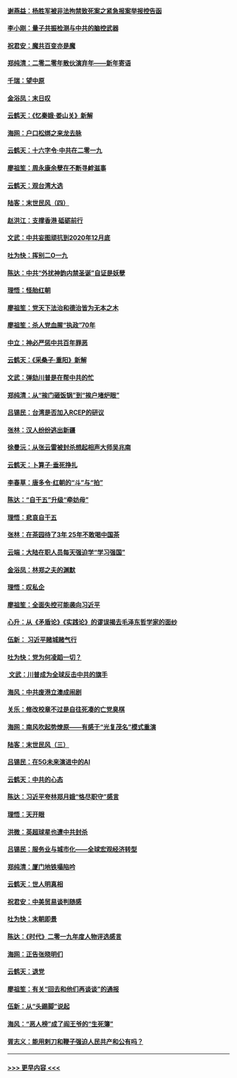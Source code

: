 #### [谢燕益：杨胜军被非法拘禁致死案之紧急报案举报控告函](../pages/nsc993/n11756134.md?t=12310822) 
#### [李小刚：量子共振检测与中共的脑控武器](../pages/nsc993/n11754518.md?t=12310822) 
#### [祝君安：魔共百变亦是魔](../pages/nsc993/n11754469.md?t=12310822) 
#### [郑纯清：二零二零年散伙演弃年——新年寄语](../pages/nsc993/n11754195.md?t=12310822) 
#### [千瑞：望中原](../pages/nsc993/n11754159.md?t=12310822) 
#### [金浴凤：末日叹](../pages/nsc993/n11752359.md?t=12310822) 
#### [云鹤天：《忆秦娥‧娄山关》新解](../pages/nsc993/n11752348.md?t=12310822) 
#### [海网：户口松绑之来龙去脉](../pages/nsc993/n11752328.md?t=12310822) 
#### [云鹤天：十六字令‧中共在二零一九](../pages/nsc993/n11752305.md?t=12310822) 
#### [廖祖笙：周永康余孽在不断寻衅滋事](../pages/nsc993/n11751013.md?t=12310822) 
#### [云鹤天：观台湾大选](../pages/nsc993/n11751007.md?t=12310822) 
#### [陆客：末世民风（四）](../pages/nsc993/n11749203.md?t=12310822) 
#### [赵洪江：支撑香港 砥砺前行](../pages/nsc993/n11748482.md?t=12310822) 
#### [文武：中共妄图顽抗到2020年12月底](../pages/nsc993/n11748446.md?t=12310822) 
#### [吐为快：挥别二O一九](../pages/nsc993/n11748411.md?t=12310822) 
#### [陈达：中共“外扰神韵内禁圣诞”自证是妖孽](../pages/nsc993/n11748226.md?t=12310822) 
#### [理悟：怪胎红朝](../pages/nsc993/n11748206.md?t=12310822) 
#### [廖祖笙：党天下法治和德治皆为无本之木](../pages/nsc993/n11748135.md?t=12310822) 
#### [廖祖笙：杀人党血腥“执政”70年](../pages/nsc993/n11745144.md?t=12310822) 
#### [中立：神必严惩中共百年罪恶](../pages/nsc993/n11744970.md?t=12310822) 
#### [云鹤天：《采桑子‧重阳》新解](../pages/nsc993/n11744948.md?t=12310822) 
#### [文武：弹劾川普是在帮中共的忙](../pages/nsc993/n11744758.md?t=12310822) 
#### [郑纯清：从“挨门砸饭锅”到“挨户堵炉眼”](../pages/nsc993/n11744745.md?t=12310822) 
#### [吕锡民：台湾是否加入RCEP的研议](../pages/nsc993/n11744701.md?t=12310822) 
#### [张林：汉人纷纷逃出新疆](../pages/nsc993/n11743530.md?t=12310822) 
#### [徐曼沅：从张云雷被封杀想起相声大师吴兆南](../pages/nsc993/n11741816.md?t=12310822) 
#### [云鹤天：卜算子‧垂死挣扎](../pages/nsc993/n11739956.md?t=12310822) 
#### [李春草：唐多令‧红朝的“斗”与“拍”](../pages/nsc993/n11739830.md?t=12310822) 
#### [陈达：“自干五”升级“牵妨母”](../pages/nsc993/n11739724.md?t=12310822) 
#### [理悟：悲哀自干五](../pages/nsc993/n11739547.md?t=12310822) 
#### [张林：在茶园待了3年 25年不敢喝中国茶](../pages/nsc993/n11739240.md?t=12310822) 
#### [云端：大陆在职人员每天强迫学“学习强国”](../pages/nsc993/n11738735.md?t=12310822) 
#### [金浴凤：林郑之夫的渊默](../pages/nsc993/n11737735.md?t=12310822) 
#### [理悟：叹私企](../pages/nsc993/n11737715.md?t=12310822) 
#### [廖祖笙：全面失控可能袭向习近平](../pages/nsc993/n11737704.md?t=12310822) 
#### [心升：从《矛盾论》《实践论》的谬误揭去毛泽东哲学家的面纱](../pages/nsc993/n11736962.md?t=12310822) 
#### [伍新： 习近平赌城赌气行](../pages/nsc993/n11736929.md?t=12310822) 
#### [吐为快：党为何凌蹈一切？](../pages/nsc993/n11736915.md?t=12310822) 
#### [ 文武：川普成为全球反击中共的旗手](../pages/nsc993/n11736882.md?t=12310822) 
#### [海风：中共废港立澳成闹剧](../pages/nsc993/n11735857.md?t=12310822) 
#### [关乐：修改校章不过是自往死凑的亡党臭棋](../pages/nsc993/n11735097.md?t=12310822) 
#### [海网：南风吹起势燎原——有感于“光复茂名”模式重演](../pages/nsc993/n11732308.md?t=12310822) 
#### [陆客：末世民风（三）](../pages/nsc993/n11732211.md?t=12310822) 
#### [吕锡民：在5G未来演进中的AI](../pages/nsc993/n11730010.md?t=12310822) 
#### [云鹤天：中共的心态](../pages/nsc993/n11729906.md?t=12310822) 
#### [陈达：习近平夸林郑月娥“恪尽职守”感言](../pages/nsc993/n11729881.md?t=12310822) 
#### [理悟：天开眼](../pages/nsc993/n11729699.md?t=12310822) 
#### [洪微：英超球星也遭中共封杀](../pages/nsc993/n11727243.md?t=12310822) 
#### [吕锡民：服务业与城市化——全球宏观经济转型](../pages/nsc993/n11725845.md?t=12310822) 
#### [郑纯清：厦门地铁塌陷吟](../pages/nsc993/n11725813.md?t=12310822) 
#### [云鹤天：世人明真相](../pages/nsc993/n11725621.md?t=12310822) 
#### [祝君安：中美贸易谈判随感](../pages/nsc993/n11725609.md?t=12310822) 
#### [吐为快：末朝即景](../pages/nsc993/n11723365.md?t=12310822) 
#### [陈达：《时代》二零一九年度人物评选感言](../pages/nsc993/n11723337.md?t=12310822) 
#### [海网：正告张晓明们](../pages/nsc993/n11723228.md?t=12310822) 
#### [云鹤天：退党](../pages/nsc993/n11723056.md?t=12310822) 
#### [廖祖笙：有关“回去和他们再谈谈”的通报](../pages/nsc993/n11722442.md?t=12310822) 
#### [伍新：从“头踢脚”说起](../pages/nsc993/n11722429.md?t=12310822) 
#### [海风：“恶人榜”成了阎王爷的“生死簿”](../pages/nsc993/n11722272.md?t=12310822) 
#### [胥志义：能用剌刀和鞭子强迫人民共产和公有吗？](../pages/nsc993/n11720569.md?t=12310822) 

----
#### [ >>> 更早内容 <<< ](../indexes/nsc993-earlier.md)
